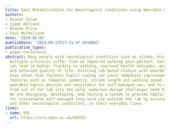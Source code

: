 ```yaml
---
title: Gait Rehabilitation for Neurological Conditions using Wearable Devices
authors:
- Riasat Islam
- Simon Holland
- Blaine Price
- Paul Mulholland
date: '2019-05-01'
publishDate: '2024-09-23T17:11:47.361886Z'
publication_types:
- paper-conference
abstract: Many people with neurological conditions such as stroke, brain injury or
  multiple sclerosis suffer from an impaired walking gait pattern. Gait improvement
  can lead to better fluidity in walking, improved health outcomes, greater independence,
  and enhanced quality of life. Existing lab-based studies with wearable haptic devices
  have shown that rhythmic haptic cueing can cause immediate improvements to gait
  features such as temporal symmetry, stride length and walking speed. However, such
  wearable haptic devices are unsuitable for self-managed use, and to move this approach
  from out of the lab into the wild, numerous design challenges need to be addressed.
  We are designing, developing, and testing a system to provide haptic rhythmic cues
  for sustainable self-managed long-term use outside the lab by survivors of stroke,
  and other neurological conditions, in their everyday lives.
links:
- name: URL
  url: https://oro.open.ac.uk/66556/
---
```

